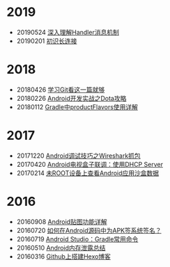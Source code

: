 # 2019
* 20190524 [深入理解Handler消息机制](https://github.com/ckj375/Android-Tech-Stack/blob/master/posts/android-handler.md)
* 20190201 [初识长连接](https://github.com/ckj375/Blog/blob/master/posts/long-connection.md)

# 2018
* 20180426 [学习Git看这一篇就够](https://github.com/ckj375/Blog/blob/master/posts/git.md)
* 20180226 [Android开发实战之Dota攻略](https://github.com/ckj375/Blog/blob/master/posts/dotaguide.md)
* 20180112 [Gradle中productFlavors使用详解](https://github.com/ckj375/Blog/blob/master/posts/android-gradle-productflavors.md)

# 2017
* 20171220 [Android调试技巧之Wireshark抓包](https://github.com/ckj375/Blog/blob/master/posts/android-debug-wireshark.md)
* 20170420 [Android电视盒子联调：使用DHCP Server](https://github.com/ckj375/Blog/blob/master/posts/dhcp-server.md)
* 20170214 [未ROOT设备上查看Android应用沙盒数据](https://github.com/ckj375/Blog/blob/master/posts/android-run-as.md)

# 2016
* 20160908 [Android贴图功能详解](https://github.com/ckj375/Blog/blob/master/posts/android-sticker.md)
* 20160720 [如何在Android源码中为APK签系统签名？](https://github.com/ckj375/Blog/blob/master/posts/android-source-signature.md)
* 20160719 [Android Studio：Gradle常用命令](https://github.com/ckj375/Blog/blob/master/posts/android-studio-gradle.md)
* 20160510 [Android内存泄露总结](https://github.com/ckj375/Blog/blob/master/posts/android-memory-leak.md)
* 20160316 [Github上搭建Hexo博客](https://github.com/ckj375/Blog/blob/master/posts/github-hexo-blog.md)
